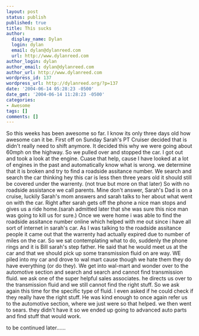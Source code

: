 ```yaml
---
layout: post
status: publish
published: true
title: This sucks
author:
  display_name: Dylan
  login: dylan
  email: dylan@dylanreed.com
  url: http://www.dylanreed.com
author_login: dylan
author_email: dylan@dylanreed.com
author_url: http://www.dylanreed.com
wordpress_id: 137
wordpress_url: http://dylanreed.org/?p=137
date: '2004-06-14 05:28:23 -0500'
date_gmt: '2004-06-14 11:28:23 -0500'
categories:
- Awesome
tags: []
comments: []
---
```

<p>So this weeks has been awesome so far. I know its only three days old how awesome can it be. First off on Sunday Sarah's PT Cruiser decided that is didn't really need to shift anymore. It decided this why we were going about 60mph on the highway. So we pulled over and stopped the car. I got out and took a look at the engine. Cuase that help, cause I have looked at a lot of engines in the past and automatically know what is wrong. we determine that it is broken and try to find a roadside assitance number. We search and search the car thinking hey this car is less then three years old it should still be covered under the warrenty. (not true but more on that later) So with no roadside assistance we call parents. Mine don't answer, Sarah's Dad is on a cruise, luckily Sarah's mom answers and sarah talks to her about what went on with the car. Right after sarah gets off the phone a nice man stops and gives us a ride home.(sarah admitted later that she was sure this nice man was going to kill us for sure.) Once we were home i was able to find the roadside assitance number online which helped with me out since i have all sort of internet in sarah's car. As I was talking to the roadside assitance people it came out that the warrenty had actually expired due to number of miles on the car. So we sat contemplating what to do, suddenly the phone rings and it is Bill sarah's step father. He said that he would meet us at the car and that we should pick up some transmission fluid on are way. WE piled into my car and drove to wal mart cause though we hate them they do have everything (or do they). We get into wal-mart and wonder over to the automotive section and search and search and cannot find transmission fluid. we ask one of the super helpful sales associates. he directs us over to the transmission fluid and we still cannot find the right stuff. So we ask again this time for the specific type of fluid. I even asked if he could check if they really have the right stuff. He was kind enough to once again refer us to the automotive section, where we just were so that helped. we then went to sears. they didn't have it so we ended up going to advanced auto parts and find stuff that would work.</p>
<p>to be continued later......</p>
